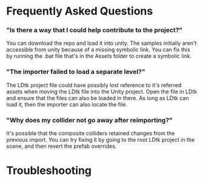 # Frequently Asked Questions

### "Is there a way that I could help contribute to the project?"
You can download the repo and load it into unity. The samples initially aren't accessible from unity because of a missing symbolic link. You can fix this by running the .bat file that's in the Assets folder to create a symbolic link.

### "The importer failed to load a separate level?"
The LDtk project file could have possibly lost reference to it's referred assets when moving the LDtk file into the Unity project. Open the file in LDtk and ensure that the files can also be loaded in there. As long as LDtk can load it, then the importer can also locate the file.

### "Why does my collider not go away after reimporting?"
It's possible that the composite colliders retained changes from the previous import. 
You can try fixing it by going to the root LDtk project in the scene, and then revert the prefab overrides. 

# Troubleshooting


